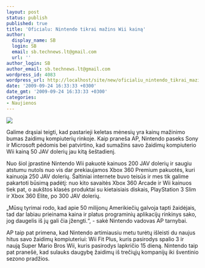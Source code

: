 ```yaml
---
layout: post
status: publish
published: true
title: 'Oficialu: Nintendo tikrai mažins Wii kainą'
author:
  display_name: SB
  login: SB
  email: sb.technews.lt@gmail.com
  url: ''
author_login: SB
author_email: sb.technews.lt@gmail.com
wordpress_id: 4083
wordpress_url: http://localhost/site/new/oficialiu_nintendo_tikrai_mazins_wii_kaina/
date: '2009-09-24 16:33:33 +0300'
date_gmt: '2009-09-24 16:33:33 +0300'
categories:
- Naujienos
---
```

<div class="imgright"><img src="http://t1.gstatic.com/images?q=tbn:TBXBB7UlKsAT9M:http://www.homotron.net/images/homotron/nintendo_wii_box.jpg"  /></div>
<p>Galime drąsiai teigti, kad pastarieji keletas mėnesių yra kainų mažinimo bumas žaidimų kompiuterių rinkoje. Kaip praneša AP, Nintendo paseks Sony ir Microsoft pėdomis bei patvirtino, kad sumažins savo žaidimų kompiuterio Wii kainą 50 JAV dolerių jau kitą šeštadienį.</p>
<p>Nuo šiol įprastinė Nintendo Wii pakuotė kainuos 200 JAV dolerių ir saugiu atstumu nutols nuo vis dar prekiaujamos Xbox 360 Premium pakuotės, kuri kainuoja 250 JAV dolerių. Šaltiniai internete buvo teisūs ir mes tik galime pakartoti būsimą padėtį: nuo kito savaitės Xbox 360 Arcade ir Wii kainuos tiek pat, o aukštos klasės produktai su kietaisiais diskais, PlayStation 3 Slim ir Xbox 360 Elite, po 300 JAV dolerių.</p>
<p>„Mūsų tyrimai rodo, kad apie 50 milijonų Amerikiečių galvoja tapti žaidėjais, tad dar labiau prieinama kaina ir platus programinių aplikacijų rinkinys sako, jog daugelis iš jų gali čia įžengti.“, - sakė Nintendo vadovas AP tarnybai.</p>
<p>AP taip pat primena, kad Nintendo artimiausiu metu turėtų išleisti du naujus hitus savo žaidimų kompiuteriui: Wii Fit Plus, kuris pasirodys spalio 3 ir naują Super Mario Bros Wii, kuris pasirodys lapkričio 15 dieną. Nintendo taip pat pranešė, kad sulauks daugybę žaidimų iš trečiųjų kompanijų iki šventinio sezono pradžios.<br /></p>
